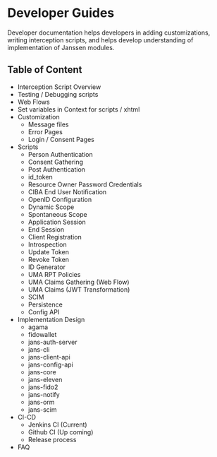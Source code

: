 # Developer Guides

Developer documentation helps developers in adding customizations, writing interception scripts, and helps develop understanding of implementation of Janssen modules.  

## Table of Content

- Interception Script Overview
- Testing / Debugging scripts
- Web Flows
- Set variables in Context for scripts / xhtml
- Customization
    - Message files
    - Error Pages
    - Login / Consent Pages
- Scripts
    - Person Authentication
    - Consent Gathering
    - Post Authentication
    - id_token
    - Resource Owner Password Credentials
    - CIBA End User Notification
    - OpenID Configuration
    - Dynamic Scope
    - Spontaneous Scope
    - Application Session
    - End Session
    - Client Registration
    - Introspection
    - Update Token
    - Revoke Token
    - ID Generator
    - UMA RPT Policies
    - UMA Claims Gathering (Web Flow)
    - UMA Claims (JWT Transformation)
    - SCIM
    - Persistence
    - Config API
- Implementation Design
    - agama
    - fidowallet
    - jans-auth-server
    - jans-cli
    - jans-client-api
    - jans-config-api
    - jans-core
    - jans-eleven
    - jans-fido2
    - jans-notify
    - jans-orm
    - jans-scim
- CI-CD 
    - Jenkins CI (Current)
    - Github CI (Up coming)
    - Release process
- FAQ

